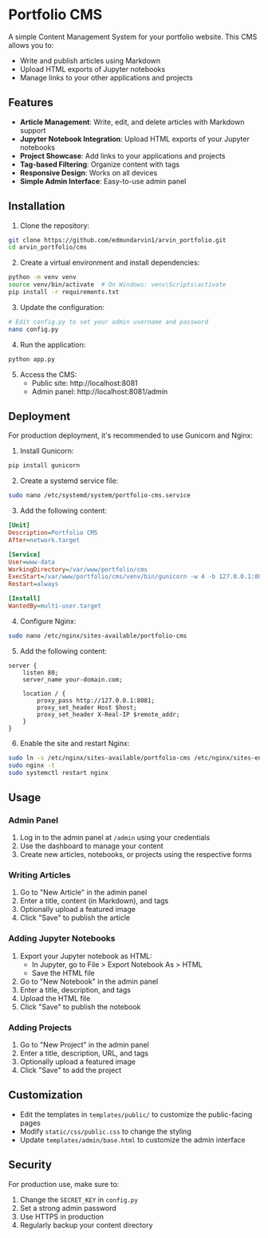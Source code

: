# Portfolio CMS

A simple Content Management System for your portfolio website. This CMS allows you to:

- Write and publish articles using Markdown
- Upload HTML exports of Jupyter notebooks
- Manage links to your other applications and projects

## Features

- **Article Management**: Write, edit, and delete articles with Markdown support
- **Jupyter Notebook Integration**: Upload HTML exports of your Jupyter notebooks
- **Project Showcase**: Add links to your applications and projects
- **Tag-based Filtering**: Organize content with tags
- **Responsive Design**: Works on all devices
- **Simple Admin Interface**: Easy-to-use admin panel

## Installation

1. Clone the repository:
```bash
git clone https://github.com/edmundarvin1/arvin_portfolio.git
cd arvin_portfolio/cms
```

2. Create a virtual environment and install dependencies:
```bash
python -m venv venv
source venv/bin/activate  # On Windows: venv\Scripts\activate
pip install -r requirements.txt
```

3. Update the configuration:
```bash
# Edit config.py to set your admin username and password
nano config.py
```

4. Run the application:
```bash
python app.py
```

5. Access the CMS:
   - Public site: http://localhost:8081
   - Admin panel: http://localhost:8081/admin

## Deployment

For production deployment, it's recommended to use Gunicorn and Nginx:

1. Install Gunicorn:
```bash
pip install gunicorn
```

2. Create a systemd service file:
```bash
sudo nano /etc/systemd/system/portfolio-cms.service
```

3. Add the following content:
```ini
[Unit]
Description=Portfolio CMS
After=network.target

[Service]
User=www-data
WorkingDirectory=/var/www/portfolio/cms
ExecStart=/var/www/portfolio/cms/venv/bin/gunicorn -w 4 -b 127.0.0.1:8081 app:app
Restart=always

[Install]
WantedBy=multi-user.target
```

4. Configure Nginx:
```bash
sudo nano /etc/nginx/sites-available/portfolio-cms
```

5. Add the following content:
```nginx
server {
    listen 80;
    server_name your-domain.com;

    location / {
        proxy_pass http://127.0.0.1:8081;
        proxy_set_header Host $host;
        proxy_set_header X-Real-IP $remote_addr;
    }
}
```

6. Enable the site and restart Nginx:
```bash
sudo ln -s /etc/nginx/sites-available/portfolio-cms /etc/nginx/sites-enabled/
sudo nginx -t
sudo systemctl restart nginx
```

## Usage

### Admin Panel

1. Log in to the admin panel at `/admin` using your credentials
2. Use the dashboard to manage your content
3. Create new articles, notebooks, or projects using the respective forms

### Writing Articles

1. Go to "New Article" in the admin panel
2. Enter a title, content (in Markdown), and tags
3. Optionally upload a featured image
4. Click "Save" to publish the article

### Adding Jupyter Notebooks

1. Export your Jupyter notebook as HTML:
   - In Jupyter, go to File > Export Notebook As > HTML
   - Save the HTML file
2. Go to "New Notebook" in the admin panel
3. Enter a title, description, and tags
4. Upload the HTML file
5. Click "Save" to publish the notebook

### Adding Projects

1. Go to "New Project" in the admin panel
2. Enter a title, description, URL, and tags
3. Optionally upload a featured image
4. Click "Save" to add the project

## Customization

- Edit the templates in `templates/public/` to customize the public-facing pages
- Modify `static/css/public.css` to change the styling
- Update `templates/admin/base.html` to customize the admin interface

## Security

For production use, make sure to:

1. Change the `SECRET_KEY` in `config.py`
2. Set a strong admin password
3. Use HTTPS in production
4. Regularly backup your content directory